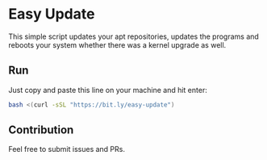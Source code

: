 # Easy Update

This simple script updates your apt repositories, updates the programs and reboots your system whether there was a kernel upgrade as well.

## Run

Just copy and paste this line on your machine and hit enter:

```bash
bash <(curl -sSL "https://bit.ly/easy-update")
```

## Contribution

Feel free to submit issues and PRs.
